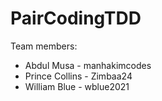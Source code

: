 # PairCodingTDD

Team members: 
* Abdul Musa - manhakimcodes
* Prince Collins - Zimbaa24
* William Blue - wblue2021